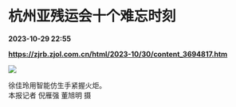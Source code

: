 # 杭州亚残运会十个难忘时刻

**2023-10-29 22:55**

**https://zjrb.zjol.com.cn/html/2023-10/30/content_3694817.htm**

![](https://zjrb.zjol.com.cn/images/2023-10/30/zjrb2023103000003v03b003.jpg)

徐佳玲用智能仿生手紧握火炬。  
本报记者 倪雁强 董旭明 摄